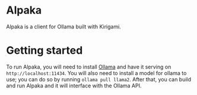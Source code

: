 <!--
SPDX-FileCopyrightText: 2023 Loren Burkholder <computersemiexpert@outlook.com>

SPDX-License-Identifier: CC0-1.0
-->

# Alpaka

Alpaka is a client for Ollama built with Kirigami.

# Getting started

To run Alpaka, you will need to install [Ollama](https://ollama.ai) and have it serving on `http://localhost:11434`. You will also need to install a model for ollama to use; you can do so by running `ollama pull llama2`. After that, you can build and run Alpaka and it will interface with the Ollama API.
